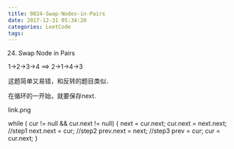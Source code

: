 ```yaml
---
title: 0024-Swap-Nodes-in-Pairs
date: 2017-12-31 05:34:20
categories: LeetCode
tags:
---
```


24. Swap Node in Pairs 

1->2->3->4 ==> 2->1->4->3



这题简单又易错，和反转的题目类似．



在循环的一开始，就要保存next.

link.png

while ( cur != null && cur.next != null) {
    next = cur.next;
    cur.next = next.next; //step1
    next.next = cur;      //step2
    prev.next = next;     //step3
    prev = cur;
    cur = cur.next;
}
